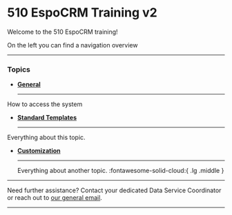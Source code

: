 # 510 EspoCRM Training v2


<!-- markdownlint-disable-next-line no-trailing-punctuation -->

Welcome to the 510 EspoCRM training!

On the left you can find a navigation overview 

---
### Topics

<!-- markdownlint-disable -->
<div class="grid cards" markdown>

- [__General__](./General/index.md)
  
   ---
  
How to access the system

  
-  [__Standard Templates__](./Standard/index.md)

    ---
Everything about this topic.


-  [__Customization__](./Rental/index.md)

    ---

    Everything about another topic. :fontawesome-solid-cloud:{ .lg .middle }


</div>

<!-- markdownlint-enable -->


---

Need further assistance? Contact your dedicated Data Service Coordinator
or reach out to [our general email](mailto:support@510.global).

---
